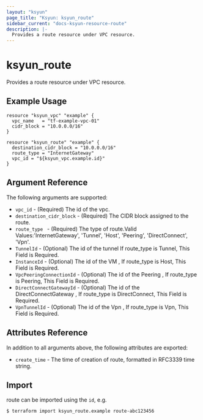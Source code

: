 ```yaml
---
layout: "ksyun"
page_title: "Ksyun: ksyun_route"
sidebar_current: "docs-ksyun-resource-route"
description: |-
  Provides a route resource under VPC resource.
---
```


# ksyun_route

Provides a route resource under VPC resource.

## Example Usage

```hcl
resource "ksyun_vpc" "example" {
  vpc_name   = "tf-example-vpc-01"
  cidr_block = "10.0.0.0/16"
}

resource "ksyun_route" "example" {
  destination_cidr_block = "10.0.0.0/16"
  route_type = "InternetGateway"
  vpc_id = "${ksyun_vpc.example.id}"
}
```

## Argument Reference

The following arguments are supported:

* `vpc_id` - (Required) The id of the vpc.
* `destination_cidr_block` - (Required) The CIDR block assigned to the route.
* `route_type ` - (Required) The type of route.Valid Values:'InternetGateway', 'Tunnel', 'Host', 'Peering', 'DirectConnect', 'Vpn'.
* `TunnelId` - (Optional) The id of the tunnel If route_type is Tunnel, This Field is Required.
* `InstanceId` - (Optional) The id of the VM , If route_type is Host, This Field is Required.
* `VpcPeeringConnectionId` - (Optional) The id of the Peering , If route_type is Peering, This Field is Required.
* `DirectConnectGatewayId` - (Optional) The id of the DirectConnectGateway , If route_type is DirectConnect, This Field is Required.
* `VpnTunnelId` - (Optional) The id of the Vpn , If route_type is Vpn, This Field is Required.

## Attributes Reference

In addition to all arguments above, the following attributes are exported:

* `create_time` - The time of creation of route, formatted in RFC3339 time string.

## Import

route can be imported using the `id`, e.g.

```
$ terraform import ksyun_route.example route-abc123456
```